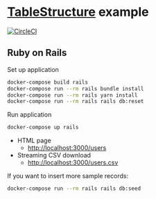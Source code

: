 # [TableStructure](https://github.com/jsmmr/ruby_table_structure) example

[![CircleCI](https://circleci.com/gh/jsmmr/ruby_table_structure_example/tree/master.svg?style=svg)](https://circleci.com/gh/jsmmr/ruby_table_structure_example/tree/master)

## Ruby on Rails

Set up application
```sh
docker-compose build rails
docker-compose run --rm rails bundle install
docker-compose run --rm rails yarn install
docker-compose run --rm rails rails db:reset
```

Run application
```sh
docker-compose up rails
```

- HTML page
  - [http://localhost:3000/users](http://localhost:3000/users)
- Streaming CSV download
  - [http://localhost:3000/users.csv](http://localhost:3000/users.csv)


If you want to insert more sample records:
```sh
docker-compose run --rm rails rails db:seed
```
